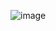 ![image](https://github.com/Zanca-Coder/LoLLogin/assets/85454305/a9761937-7fb8-46c4-a4f7-ab0d98431eb2)
